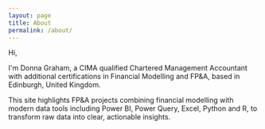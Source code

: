 ```yaml
---
layout: page
title: About
permalink: /about/
---
```



Hi, 

I'm Donna Graham, a CIMA qualified Chartered Management Accountant with additional certifications in Financial Modelling and FP&A, based in Edinburgh, United Kingdom.

This site highlights FP&A projects combining financial modelling with modern data tools including Power BI, Power Query, Excel, Python and R, to transform raw data into clear, actionable insights.
